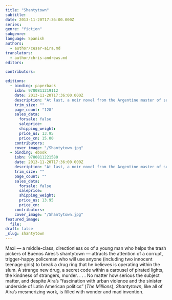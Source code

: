 ```yaml
---
title: "Shantytown"
subtitle:
date: 2013-11-20T17:36:00.000Z
series:
genre: "fiction"
subgenre:
language: Spanish
authors:
  - author/cesar-aira.md
translators:
  - author/chris-andrews.md
editors:

contributors:

editions:
  - binding: paperback
    isbn: 9780811219112
    date: 2013-11-20T17:36:00.000Z
    description: "At last, a noir novel from the Argentine master of suspense and surprises "
    trim_size: ""
    page_count: "128"
    sales_data:
      forsale: false
      saleprice:
      shipping_weight:
      price_us: 13.95
      price_cn: 15.00
    contributors:
    cover_image: "/Shantytown.jpg"
  - binding: ebook
    isbn: 9780811221580
    date: 2013-11-20T17:36:00.000Z
    description: "At last, a noir novel from the Argentine master of suspense and surprises "
    trim_size: ""
    page_count: ""
    sales_data:
      forsale: false
      saleprice:
      shipping_weight:
      price_us: 13.95
      price_cn:
    contributors:
    cover_image: "/Shantytown.jpg"
featured_image:
  file:
draft: false
_slug: shantytown
---
```


Maxi — a middle-class, directionless ox of a young man who helps the trash pickers of Buenos Aires’s shantytown — attracts the attention of a corrupt, trigger-happy policeman who will use anyone (including two innocent teenage girls) to break a drug ring that he believes is operating within the slum. A strange new drug, a secret code within a carousel of pirated lights, the kindness of strangers, murder. . . . No matter how serious the subject matter, and despite Aira’s “fascination with urban violence and the sinister underside of Latin American politics” (_The Millions_), _Shantytown_, like all of Aira’s mesmerizing work, is filled with wonder and mad invention.

